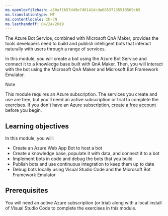 ```yaml
---
ms.openlocfilehash: a50af1b57d49e7d6141dcda68537235518569cb5
ms.translationtype: MT
ms.contentlocale: zh-CN
ms.lasthandoff: 04/24/2019
---
```

The Azure Bot Service, combined with Microsoft QnA Maker, provides the tools developers need to build and publish intelligent bots that interact naturally with users through a range of services. 

In this module, you will create a bot using the Azure Bot Service and connect it to a knowledge base built with QnA Maker. Then, you will interact with the bot using the Microsoft QnA Maker and Microsoft Bot Framework Emulator.

> [!NOTE]
> This module requires an Azure subscription. The services you create and use are free, but you'll need an active subscription or trial to complete the exercises. If you don't have an Azure subscription, [create a free account](https://azure.microsoft.com/free/) before you begin.

## <a name="learning-objectives"></a>Learning objectives

In this module, you will:

- Create an Azure Web App Bot to host a bot
- Create a knowledge base, populate it with data, and connect it to a bot
- Implement bots in code and debug the bots that you build
- Publish bots and use continuous integration to keep them up to date
- Debug bots locally using Visual Studio Code and the Microsoft Bot Framework Emulator

## <a name="prerequisites"></a>Prerequisites

You will need an active Azure subscription (or trial) along with a local install of Visual Studio Code to complete the exercises in this module.